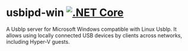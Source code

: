 # usbipd-win [![.NET Core](https://github.com/dorssel/usbipd-win/workflows/.NET%20Core/badge.svg?branch=master)](https://github.com/dorssel/usbipd-win/actions?query=workflow%3A%22.NET+Core%22+branch%3Amaster)
A UsbIp server for Microsoft Windows compatible with Linux UsbIp. It allows using locally connected USB devices by clients across networks, including Hyper-V guests.

